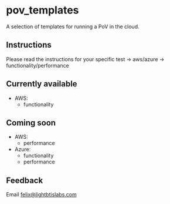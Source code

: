 # pov_templates
A selection of templates for running a PoV in the cloud.

## Instructions
Please read the instructions for your specific test -> aws/azure -> functionality/performance

## Currently available
- AWS:
  - functionality

## Coming soon
- AWS:
  - performance
- Azure:
  - functionality
  - performance

## Feedback
Email felix@lightbtislabs.com

